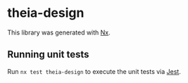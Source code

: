 # theia-design

This library was generated with [Nx](https://nx.dev).

## Running unit tests

Run `nx test theia-design` to execute the unit tests via [Jest](https://jestjs.io).
